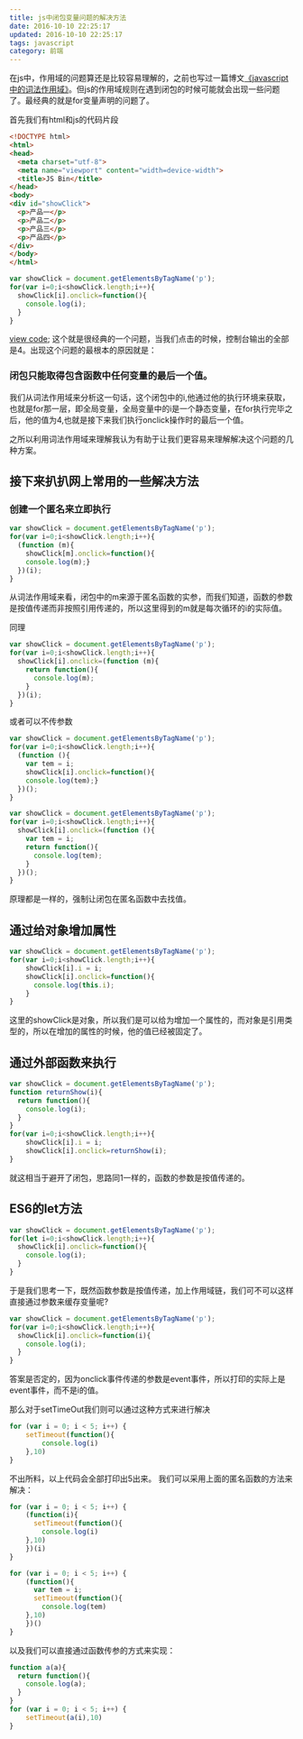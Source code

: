 ```yaml
---
title: js中闭包变量问题的解决方法
date: 2016-10-10 22:25:17
updated: 2016-10-10 22:25:17
tags: javascript
category: 前端
---
```


在js中，作用域的问题算还是比较容易理解的，之前也写过一篇博文[《javascript中的词法作用域》](http://blog.linxiaodong.com/2016/05/18/scop/)。但js的作用域规则在遇到闭包的时候可能就会出现一些问题了。最经典的就是for变量声明的问题了。
<!--more-->

首先我们有html和js的代码片段

```html
<!DOCTYPE html>
<html>
<head>
  <meta charset="utf-8">
  <meta name="viewport" content="width=device-width">
  <title>JS Bin</title>
</head>
<body>
<div id="showClick">
  <p>产品一</p>
  <p>产品二</p>
  <p>产品三</p>
  <p>产品四</p>
</div>
</body>
</html>
```

```javascript
var showClick = document.getElementsByTagName('p');
for(var i=0;i<showClick.length;i++){
  showClick[i].onclick=function(){
    console.log(i);
  }
}
```
[view code](http://jsbin.com/mezutodowe/edit?html,js,console,output);
这个就是很经典的一个问题，当我们点击的时候，控制台输出的全部是4。出现这个问题的最根本的原因就是：

### 闭包只能取得包含函数中任何变量的最后一个值。

我们从词法作用域来分析这一句话，这个闭包中的i,他通过他的执行环境来获取，也就是for那一层，即全局变量，全局变量中的i是一个静态变量，在for执行完毕之后，他的值为4,也就是接下来我们执行onclick操作时的最后一个值。

之所以利用词法作用域来理解我认为有助于让我们更容易来理解解决这个问题的几种方案。

## 接下来扒扒网上常用的一些解决方法

### 创建一个匿名来立即执行

```javascript
var showClick = document.getElementsByTagName('p');
for(var i=0;i<showClick.length;i++){
  (function (m){
    showClick[m].onclick=function(){
    console.log(m);}
  })(i);
}
```

从词法作用域来看，闭包中的m来源于匿名函数的实参，而我们知道，函数的参数是按值传递而非按照引用传递的，所以这里得到的m就是每次循环的i的实际值。

同理

```javascript
var showClick = document.getElementsByTagName('p');
for(var i=0;i<showClick.length;i++){
  showClick[i].onclick=(function (m){
    return function(){
      console.log(m);
    }
  })(i);
}
```

或者可以不传参数

```javascript
var showClick = document.getElementsByTagName('p');
for(var i=0;i<showClick.length;i++){
  (function (){
    var tem = i;
    showClick[i].onclick=function(){
    console.log(tem);}
  })();
}
```

```javascript
var showClick = document.getElementsByTagName('p');
for(var i=0;i<showClick.length;i++){
  showClick[i].onclick=(function (){
    var tem = i;
    return function(){
      console.log(tem);
    }
  })();
}
```
原理都是一样的，强制让闭包在匿名函数中去找值。

## 通过给对象增加属性

```javascript
var showClick = document.getElementsByTagName('p');
for(var i=0;i<showClick.length;i++){
    showClick[i].i = i;
    showClick[i].onclick=function(){
      console.log(this.i);
    }
}
```
这里的showClick是对象，所以我们是可以给为增加一个属性的，而对象是引用类型的，所以在增加的属性的时候，他的值已经被固定了。

## 通过外部函数来执行

```javascript 
var showClick = document.getElementsByTagName('p');
function returnShow(i){
  return function(){
    console.log(i);
  }
}
for(var i=0;i<showClick.length;i++){
    showClick[i].i = i;
    showClick[i].onclick=returnShow(i);
}
```
就这相当于避开了闭包，思路同1一样的，函数的参数是按值传递的。

## ES6的let方法

```javascript
var showClick = document.getElementsByTagName('p');
for(let i=0;i<showClick.length;i++){
  showClick[i].onclick=function(){
    console.log(i);
  }
}
```

于是我们思考一下，既然函数参数是按值传递，加上作用域链，我们可不可以这样直接通过参数来缓存变量呢?

```javascript
var showClick = document.getElementsByTagName('p');
for(var i=0;i<showClick.length;i++){
  showClick[i].onclick=function(i){
    console.log(i);
  }
}
```
答案是否定的，因为onclick事件传递的参数是event事件，所以打印的实际上是event事件，而不是i的值。

那么对于setTimeOut我们则可以通过这种方式来进行解决

```javascript
for (var i = 0; i < 5; i++) {
    setTimeout(function(){
        console.log(i)
    },10)
}
```
不出所料，以上代码会全部打印出5出来。
我们可以采用上面的匿名函数的方法来解决：
```javascript
for (var i = 0; i < 5; i++) {
    (function(i){
      setTimeout(function(){
        console.log(i)
    },10)
    })(i)
}
```

```javascript
for (var i = 0; i < 5; i++) {
    (function(){
      var tem = i;
      setTimeout(function(){
        console.log(tem)
    },10)
    })()
}
```

以及我们可以直接通过函数传参的方式来实现：
```javascript
function a(a){
  return function(){
    console.log(a);
  }
}
for (var i = 0; i < 5; i++) {
    setTimeout(a(i),10)
}
```